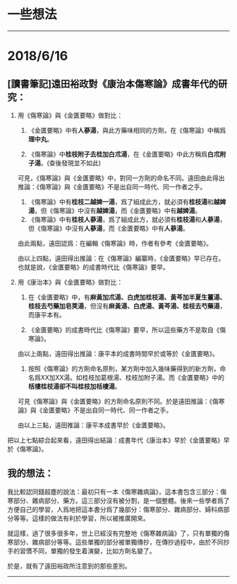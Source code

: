 # 一些想法

***

# 2018/6/16

## [讀書筆記]遠田裕政對《康治本傷寒論》成書年代的研究：

1. 用《傷寒論》與《金匱要略》做對比：
    
    1. 《金匱要略》中有**人蔘湯**，與此方藥味相同的方劑，在《傷寒論》中稱爲**理中丸**。
    
    1. 《傷寒論》中**桂枝附子去桂加白朮湯**，在《金匱要略》中此方稱爲**白朮附子湯**。(查後發現並不如此)
    
    可見，《傷寒論》與《金匱要略》中，對同一方劑的命名不同。遠田由此得出推論：《傷寒論》與《金匱要略》不是出自同一時代、同一作者之手。
    
    1. 《傷寒論》中有**桂枝二越婢一湯**，爲了組成此方，就必須有**桂枝湯**和**越婢湯**，但《傷寒論》中沒有**越婢湯**，而《金匱要略》中有**越婢湯**。
    1. 《傷寒論》中有**桂枝人蔘湯**，爲了組成此方，就必須有**桂枝湯**和**人蔘湯**，但《傷寒論》中沒有**人蔘湯**，而《金匱要略》中有**人蔘湯**。

    由此兩點，遠田認爲：在編輯《傷寒論》時，作者有參考《金匱要略》。

    由以上四點，遠田得出推論：在《傷寒論》編纂時，《金匱要略》早已存在。也就是說，《金匱要略》的成書時代比《傷寒論》要早。

1. 用《康治本》與《金匱要略》做對比：
    
    1. 在《金匱要略》中，有**麻黃加朮湯、白虎加桂枝湯、黃芩加半夏生薑湯、桂枝去芍藥加皂莢湯**，但沒有**麻黃湯、白虎湯、黃芩湯、桂枝去芍藥湯**，而康平本有。

    1. 《金匱要略》的成書時代比《傷寒論》要早，所以這些藥方不是取自《傷寒論》。

    由以上兩點，遠田得出推論：康平本的成書時間早於或等於《金匱要略》。 

    1. 按照《傷寒論》的方劑命名原則，某方劑中加入幾味藥得到的新方劑，命名爲XX加XX湯。如桂枝加葛根湯、桂枝加附子湯。而《金匱要略》中的**栝樓桂枝湯卻不叫桂枝加栝樓湯**。

    可見《傷寒論》與《金匱要略》的方劑命名原則不同。於是遠田推論：《傷寒論》與《金匱要略》不是出自同一時代、同一作者之手。

    由以上三點，遠田推論：康平本成書早於《金匱要略》。

把以上七點綜合起來看，遠田得出結論：成書年代《康治本》早於《金匱要略》早於《傷寒論》。

## 我的想法：

我比較認同錢超塵的說法：最初只有一本《傷寒雜病論》，這本書包含三部分：傷寒部分、雜病部分、藥方。這三部分沒有被分割，是一個整體。後來一些學者爲了方便自己的學習，人爲地把這本書分爲了幾部分：傷寒部分、雜病部分、婦科病部分等等。這樣的做法有利於學習，所以被推廣開來。

就這樣，過了很多很多年，世上已經沒有完整地《傷寒雜病論》了，只有單獨的傷寒部分、雜病部分等等。這些單獨的部分被單獨傳抄，在傳抄過程中，由於不同抄手的習慣不同，單獨的發生着演變，比如方劑名變了。

於是，就有了遠田裕政所注意到的那些差別。

***
